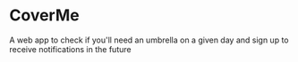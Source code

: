 # CoverMe
A web app to check if you'll need an umbrella on a given day and sign up to receive notifications in the future
